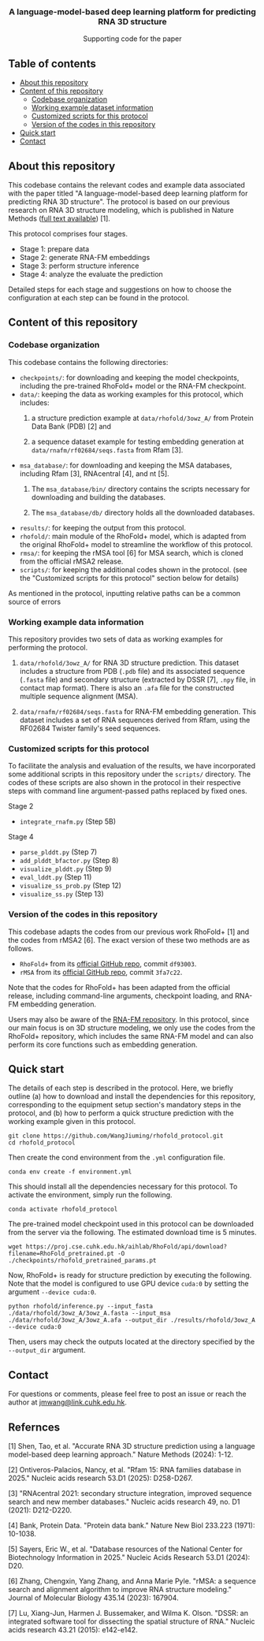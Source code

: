 
<p align="center">

  <h3 align="center">A language-model-based deep learning platform for predicting RNA 3D structure</h3>

  <p align="center">
    Supporting code for the paper
  </p>
</p>

## Table of contents
* [About this repository](#about-this-repository)
* [Content of this repository](#content-of-this-repository)
  * [Codebase organization](#codebase-organization)
  * [Working example dataset information](#working-example-data-information)
  * [Customized scripts for this protocol](#customized-scripts-for-this-protocol)
  * [Version of the codes in this repository](#version-of-the-codes-in-this-repository)
* [Quick start](#quick-start)
* [Contact](#contact)

<!-- ABOUT THE PROJECT -->
## About this repository

This codebase contains the relevant codes and example data associated with the paper titled "A language-model-based deep learning platform for predicting RNA 3D structure". The protocol is based on our previous research on RNA 3D structure modeling, which is published in Nature Methods (<a href='https://www.nature.com/articles/s41592-024-02487-0'>full text available</a>) [1].

This protocol comprises four stages.
- Stage 1: prepare data
- Stage 2: generate RNA-FM embeddings
- Stage 3: perform structure inference
- Stage 4: analyze the evaluate the prediction

Detailed steps for each stage and suggestions on how to choose the configuration at each step can be found in the protocol. 

<!-- File organization -->
## Content of this repository
### Codebase organization

This codebase contains the following directories:
<ul>
<li><code>checkpoints/</code>: for downloading and keeping the model checkpoints, including the pre-trained RhoFold+ model or the RNA-FM checkpoint.</li>
<li><code>data/</code>: keeping the data as working examples for this protocol, which includes:</li>

1. a structure prediction example at <code>data/rhofold/3owz_A/</code> from Protein Data Bank (PDB) [2] and

2. a sequence dataset example for testing embedding generation at <code>data/rnafm/rf02684/seqs.fasta</code> from Rfam [3].

<li><code>msa_database/</code>: for downloading and keeping the MSA databases, including Rfam [3], RNAcentral [4], and nt [5]. 

1. The <code>msa_database/bin/</code> directory contains the scripts necessary for downloading and building the databases. 

2. The <code>msa_database/db/</code> directory holds all the downloaded databases.</li>
<li><code>results/</code>: for keeping the output from this protocol.</li>
<li><code>rhofold/</code>: main module of the RhoFold+ model, which is adapted from the original RhoFold+ model to streamline the workflow of this protocol.</li>
<li><code>rmsa/</code>: for keeping the rMSA tool [6] for MSA search, which is cloned from the official rMSA2 release.</li>
<li><code>scripts/</code>: for keeping the additional codes shown in the protocol. (see the "Customized scripts for this protocol" section below for details) </li> 

</ul>

As mentioned in the protocol, inputting relative paths can be a common source of errors

### Working example data information

This repository provides two sets of data as working examples for performing the protocol.

1. <code>data/rhofold/3owz_A/</code> for RNA 3D structure prediction. This dataset includes a structure from PDB (`.pdb` file) and its associated sequence (`.fasta` file) and secondary structure (extracted by DSSR [7], `.npy` file, in contact map format). There is also an `.afa` file for the constructed multiple sequence alignment (MSA).

2. <code>data/rnafm/rf02684/seqs.fasta</code> for RNA-FM embedding generation. This dataset includes a set of RNA sequences derived from Rfam, using the RF02684 Twister family's seed sequences.

### Customized scripts for this protocol

To facilitate the analysis and evaluation of the results, we have incorporated some additional scripts in this repository under the `scripts/` directory. The codes of these scripts are also shown in the protocol in their respective steps with command line argument-passed paths replaced by fixed ones.

Stage 2
- `integrate_rnafm.py` (Step 5B)

Stage 4
- `parse_plddt.py` (Step 7)
- `add_plddt_bfactor.py` (Step 8)
- `visualize_plddt.py` (Step 9)
- `eval_lddt.py` (Step 11)
- `visualize_ss_prob.py` (Step 12)
- `visualize_ss.py` (Step 13)

### Version of the codes in this repository

This codebase adapts the codes from our previous work RhoFold+ [1] and the codes from rMSA2 [6]. The exact version of these two methods are as follows.

- `RhoFold+` from its <a href='https://github.com/ml4bio/RhoFold/tree/df930033dd40c6c3f923dcafcdc16cf50eb742c8'>official GitHub repo</a>, commit `df93003`.
- `rMSA` from its <a href='https://github.com/kad-ecoli/rMSA2'>official GitHub repo</a>, commit `3fa7c22`.

Note that the codes for RhoFold+ has been adapted from the official release, including command-line arguments, checkpoint loading, and RNA-FM embedding generation.

Users may also be aware of the <a href='https://github.com/ml4bio/RNA-FM'>RNA-FM repository</a>. In this protocol, since our main focus is on 3D structure modeling, we only use the codes from the RhoFold+ repository, which includes the same RNA-FM model and can also perform its core functions such as embedding generation.

## Quick start

The details of each step is described in the protocol. Here, we briefly outline (a) how to download and install the dependencies for this repository, corresponding to the equipment setup section's mandatory steps in the protocol, and (b) how to perform a quick structure prediction with the working example given in this protocol.

```
git clone https://github.com/WangJiuming/rhofold_protocol.git
cd rhofold_protocol
```
Then create the cond environment from the `.yml` configuration file.
```
conda env create -f environment.yml
```
This should install all the dependencies necessary for this protocol. To activate the environment, simply run the following.
```
conda activate rhofold_protocol
```
The pre-trained model checkpoint used in this protocol can be downloaded from the server via the following. The estimated download time is 5 minutes.
```
wget https://proj.cse.cuhk.edu.hk/aihlab/RhoFold/api/download?filename=RhoFold_pretrained.pt -O ./checkpoints/rhofold_pretrained_params.pt
```
Now, RhoFold+ is ready for structure prediction by executing the following. Note that the model is configured to use GPU device `cuda:0` by setting the argument `--device cuda:0`.
```
python rhofold/inference.py --input_fasta ./data/rhofold/3owz_A/3owz_A.fasta --input_msa ./data/rhofold/3owz_A/3owz_A.afa --output_dir ./results/rhofold/3owz_A --device cuda:0 
```
Then, users may check the outputs located at the directory specified by the `--output_dir` argument.

## Contact

For questions or comments, please feel free to post an issue or reach the author at jmwang@link.cuhk.edu.hk.

## Refernces

[1] Shen, Tao, et al. "Accurate RNA 3D structure prediction using a language model-based deep learning approach." Nature Methods (2024): 1-12.

[2] Ontiveros-Palacios, Nancy, et al. "Rfam 15: RNA families database in 2025." Nucleic acids research 53.D1 (2025): D258-D267.

[3] "RNAcentral 2021: secondary structure integration, improved sequence search and new member databases." Nucleic acids research 49, no. D1 (2021): D212-D220.

[4] Bank, Protein Data. "Protein data bank." Nature New Biol 233.223 (1971): 10-1038.

[5] Sayers, Eric W., et al. "Database resources of the National Center for Biotechnology Information in 2025." Nucleic Acids Research 53.D1 (2024): D20.

[6] Zhang, Chengxin, Yang Zhang, and Anna Marie Pyle. "rMSA: a sequence search and alignment algorithm to improve RNA structure modeling." Journal of Molecular Biology 435.14 (2023): 167904.

[7] Lu, Xiang-Jun, Harmen J. Bussemaker, and Wilma K. Olson. "DSSR: an integrated software tool for dissecting the spatial structure of RNA." Nucleic acids research 43.21 (2015): e142-e142.
